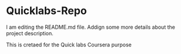 # Quicklabs-Repo
I am editing the README.md file.
Addign some more details about the project description.

This is cretaed for the Quick labs Coursera purpose
